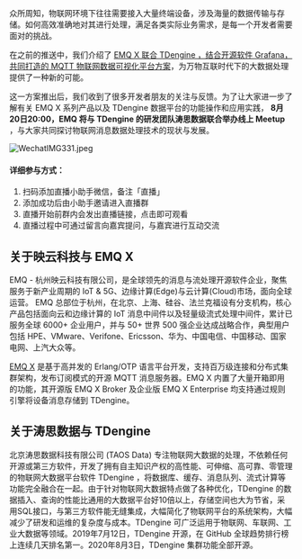 


众所周知，物联网环境下往往需要接入大量终端设备，涉及海量的数据传输与存储。如何高效准确地对其进行处理，满足各类实际业务需求，是每一个开发者需要面对的挑战。

在之前的推送中，我们介绍了 [EMQ X 联合 TDengine ，结合开源软件 Grafana，共同打造的 MQTT 物联网数据可视化平台方案](https://mp.weixin.qq.com/s?__biz=Mzg3NjAyMjM0NQ==&mid=2247485547&idx=1&sn=004e2689a307971703672f9830fcda24&chksm=cf39d74df84e5e5bacd8f65819b6424389c03d516edc15ffe0f05005777445c5f133c565bcee&token=1960465951&lang=zh_CN#rd)，为万物互联时代下的大数据处理提供了一种新的可能。

这一方案推出后，我们收到了很多开发者朋友的关注与反馈。为了让大家进一步了解有关 EMQ X 系列产品以及 TDengine 数据平台的功能操作和应用实践， **8月20日20:00，EMQ 将与 TDengine 的研发团队涛思数据联合举办线上 Meetup** ，与大家共同探讨物联网消息数据处理技术的现状与发展。

![WechatIMG331.jpeg](https://static.emqx.net/images/1053cf95367088239ca5783132262a65.jpeg)

#### 详细参与方式：

1. 扫码添加直播小助手微信，备注「直播」
1. 添加成功后由小助手邀请进入直播群
1. 直播开始前群内会发出直播链接，点击即可观看
1. 直播过程中可通过留言向嘉宾提问，与嘉宾进行互动交流

## 关于映云科技与 EMQ X

EMQ - 杭州映云科技有限公司，是全球领先的消息与流处理开源软件企业，聚焦服务于新产业周期的 IoT & 5G、边缘计算(Edge)与云计算(Cloud)市场，面向全球运营。
EMQ 总部位于杭州，在北京、上海、硅谷、法兰克福设有分支机构，核心产品包括面向云和边缘计算的 IoT 消息中间件以及轻量级流式处理中间件，累计已服务全球 6000+ 企业用户，并与 50+ 世界 500 强企业达成战略合作，典型用户包括 HPE、VMware、Verifone、Ericsson、华为、中国电信、中国移动、国家电网、上汽大众等。

[EMQ X](https://www.emqx.com/zh) 是基于高并发的 Erlang/OTP 语言平台开发，支持百万级连接和分布式集群架构，发布订阅模式的开源 MQTT 消息服务器。EMQ X 内置了大量开箱即用的功能，其开源版 EMQ X Broker 及企业版 EMQ X Enterprise 均支持通过规则引擎将设备消息存储到 TDengine。

## 关于涛思数据与 TDengine

北京涛思数据科技有限公司 (TAOS Data) 专注物联网大数据的处理，不依赖任何开源或第三方软件，开发了拥有自主知识产权的高性能、可伸缩、高可靠、零管理的物联网大数据平台软件 TDengine ，将数据库、缓存、消息队列、流式计算等功能完全融合在一起。由于针对物联网大数据特点做了各种优化，TDengine 的数据插入、查询的性能比通用的大数据平台好10倍以上，存储空间也大为节省，采用SQL接口，与第三方软件能无缝集成，大幅简化了物联网平台的系统架构，大幅减少了研发和运维的复杂度与成本。TDengine 可广泛运用于物联网、车联网、工业大数据等领域。2019年7月12日，TDengine 开源，在 GitHub 全球趋势排行榜上连续几天排名第一。2020年8月3日，TDengine 集群功能全部开源。